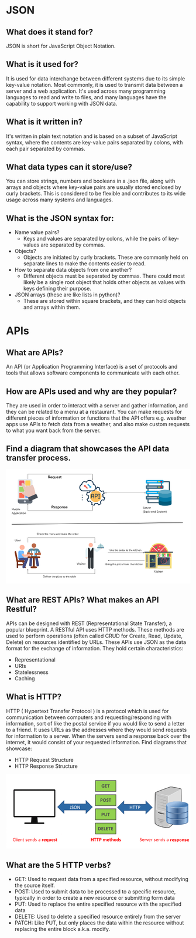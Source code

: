 # JSON
 
## What does it stand for?

JSON is short for JavaScript Object Notation.
## What is it used for?

It is used for data interchange between different systems due to its simple key-value notation. Most commonly, it is used to transmit data between a server and a web application. It's used across many programming languages to read and write to files, and many languages have the capability to support working with JSON data.
## What is it written in?
It's written in plain text notation and is based on a subset of JavaScript syntax, where the contents are key-value pairs separated by colons, with each pair separated by commas.
## What data types can it store/use?
You can store strings, numbers and booleans in a .json file, along with arrays and objects where key-value pairs are usually stored enclosed by curly brackets. This is considered to be flexible and contributes to its wide usage across many systems and languages.
## What is the JSON syntax for:
 
- Name value pairs?
  * Keys and values are separated by colons, while the pairs of key-values are separated by commas. 
- Objects?
  * Objects are initiated by curly brackets. These are commonly held on separate lines to make the contents easier to read.
- How to separate data objects from one another?
  * Different objects must be separated by commas. There could most likely be a single root object that holds other objects as values with keys defining their purpose.
- JSON arrays (these are like lists in python)?
  * These are stored within square brackets, and they can hold objects and arrays within them.

# APIs

## What are APIs?
An API (or Application Programming Interface) is a set of protocols and tools that allows software components to communicate with each other. 
## How are APIs used and why are they popular?
They are used in order to interact with a server and gather information, and they can be related to a menu at a restaurant. You can make requests for different pieces of information or functions that the API offers e.g. weather apps use APIs to fetch data from a weather, and also make custom requests to what you want back from the server.
## Find a diagram that showcases the API data transfer process.

![Here an API data request is explained with a popular restaurant analogy.](api_diagram_waiter.png)
## What are REST APIs? What makes an API Restful?
 
APIs can be designed with REST (Representational State Transfer), a popular blueprint. A RESTful API uses HTTP methods. These methods are used to perform operations (often called CRUD for Create, Read, Update, Delete) on resources identified by URLs. These APIs use JSON as the data format for the exchange of information. They hold certain characteristics:
* Representational
* URIs
* Statelessness
* Caching

## What is HTTP?
HTTP ( Hypertext Transfer Protocol ) is a protocol which is used for communication between computers and requesting/responding with information, sort of like the postal service if you would like to send a letter to a friend. It uses URLs as the addresses where they would send requests for information to a server. When the servers send a response back over the internet, it would consist of your requested information.
Find diagrams that showcase:
 
- HTTP Request Structure
- HTTP Response Structure
 
![This diagram explains the different file types that would make up a request and a response scenario, between a web client and a server holding information.](http_request_response.png)
 
## What are the 5 HTTP verbs?
* GET: Used to request data from a specified resource, without modifying the source itself.
* POST: Used to submit data to be processed to a specific resource, typically in order to create a new resource or submitting form data
* PUT: Used to replace the entire specified resource with the specified data
* DELETE: Used to delete a specified resource entirely from the server
* PATCH: Like PUT, but only places the data within the resource without replacing the entire block a.k.a. modify.